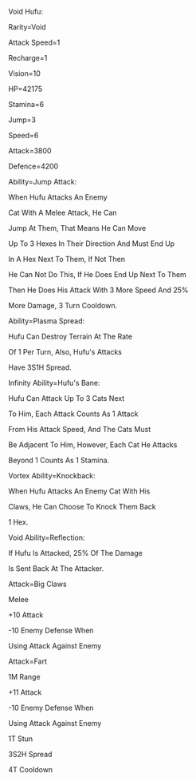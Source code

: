 Void Hufu:

Rarity=Void

Attack Speed=1

Recharge=1

Vision=10

HP=42175

Stamina=6

Jump=3

Speed=6

Attack=3800

Defence=4200

Ability=Jump Attack:

When Hufu Attacks An Enemy

Cat With A Melee Attack, He Can

Jump At Them, That Means He Can Move

Up To 3 Hexes In Their Direction And Must End Up

In A Hex Next To Them, If Not Then

He Can Not Do This, If He Does End Up Next To Them

Then He Does His Attack With 3 More Speed And 25%

More Damage, 3 Turn Cooldown.

Ability=Plasma Spread:

Hufu Can Destroy Terrain At The Rate

Of 1 Per Turn, Also, Hufu's Attacks

Have 3S1H Spread.

Infinity Ability=Hufu's Bane:

Hufu Can Attack Up To 3 Cats Next

To Him, Each Attack Counts As 1 Attack

From His Attack Speed, And The Cats Must

Be Adjacent To Him, However, Each Cat He Attacks

Beyond 1 Counts As 1 Stamina.

Vortex Ability=Knockback:

When Hufu Attacks An Enemy Cat With His

Claws, He Can Choose To Knock Them Back

1 Hex.

Void Ability=Reflection:

If Hufu Is Attacked, 25% Of The Damage

Is Sent Back At The Attacker.

Attack=Big Claws

Melee

+10 Attack

-10 Enemy Defense When

Using Attack Against Enemy

Attack=Fart

1M Range

+11 Attack

-10 Enemy Defense When

Using Attack Against Enemy

1T Stun

3S2H Spread

4T Cooldown
